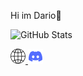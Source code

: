 Hi im Dario👋

![GitHub Stats](https://github-readme-stats.vercel.app/api?username=DarioStar999&theme=midnight-purple)

 <a href="https://Web.dariostar999.repl.co" target="_self"> 
   <img src="globe.png" alt="WEBSITE" border="0"/> 
</a>

<a href="https://discord.gg/Zvanvd7v" target="_self"> 
   <img src="discord.png" alt="Discord" border="0"/> 
</a>
